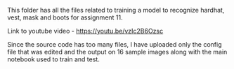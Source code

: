 This folder has all the files related to training a model to recognize hardhat, vest, mask and boots for assignment 11.

Link to youtube video - https://youtu.be/vzIc2B6Ozsc

Since the source code has too many files, I have uploaded only the config file that was edited and the output on 16 sample images along with the main notebook used to train and test.
